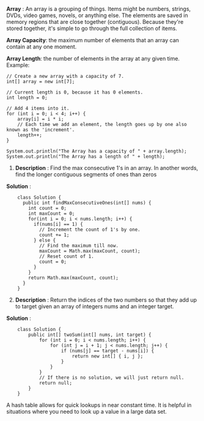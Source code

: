 **Array** : An array is a grouping of things. Items might be numbers, strings, DVDs, video games, novels, or anything else. The elements are saved in memory regions that are close together (contiguous). Because they're stored together, it's simple to go through the full collection of items.

**Array Capacity**: the maximum number of elements that an array can contain at any one moment.

**Array Length**: the number of elements in the array at any given time. Example:

```
// Create a new array with a capacity of 7.
int[] array = new int[7];

// Current length is 0, because it has 0 elements.
int length = 0;

// Add 4 items into it.
for (int i = 0; i < 4; i++) {
    array[i] = i * i;
    // Each time we add an element, the length goes up by one also known as the 'increment'.
    length++;
}

System.out.println("The Array has a capacity of " + array.length);
System.out.println("The Array has a length of " + length);
```

1. **Description** : Find the max consecutive 1's in an array. In another words, find the longer contiguous segments of ones than zeros

  **Solution** :
```
    class Solution {
      public int findMaxConsecutiveOnes(int[] nums) {
        int count = 0;
        int maxCount = 0;
        for(int i = 0; i < nums.length; i++) {
          if(nums[i] == 1) {
            // Increment the count of 1's by one.
            count += 1;
          } else {
            // Find the maximum till now.
            maxCount = Math.max(maxCount, count);
            // Reset count of 1.
            count = 0;
          }
        }
        return Math.max(maxCount, count);
      }
    }
```

2. **Description** : Return the indices of the two numbers so that they add up to target given an array of integers nums and an integer target.

  **Solution** :
```
    class Solution {
        public int[] twoSum(int[] nums, int target) {
            for (int i = 0; i < nums.length; i++) {
                for (int j = i + 1; j < nums.length; j++) {
                    if (nums[j] == target - nums[i]) {
                        return new int[] { i, j };
                    }
                }
            }
            // If there is no solution, we will just return null.
            return null;
        }
    }
```

A hash table allows for quick lookups in near constant time. It is helpful in situations where you need to look up a value in a large data set.